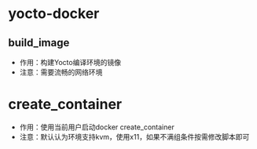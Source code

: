 # yocto-docker

## build_image

- 作用：构建Yocto编译环境的镜像
- 注意：需要流畅的网络环境

# create_container

- 作用：使用当前用户启动docker create_container
- 注意：默认认为环境支持kvm，使用x11，如果不满组条件按需修改脚本即可